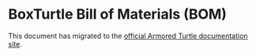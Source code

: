 # BoxTurtle Bill of Materials (BOM)

This document has migrated to the [official Armored Turtle documentation site](https://www.armoredturtle.xyz/docs/boxturtle/bom.html).

